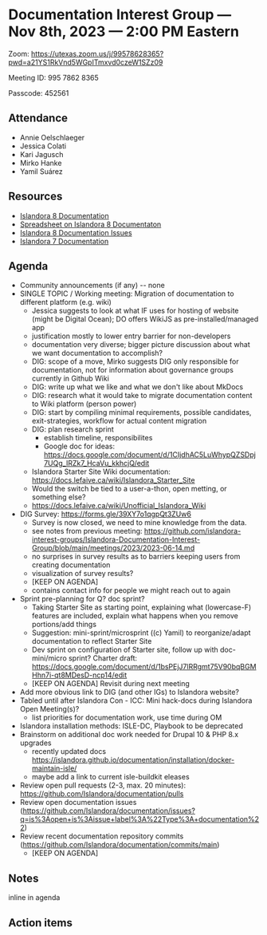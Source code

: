 # Documentation Interest Group — Nov 8th, 2023 — 2:00 PM Eastern

Zoom: https://utexas.zoom.us/j/99578628365?pwd=a21YS1RkVnd5WGpITmxvd0czeW1SZz09

Meeting ID: 995 7862 8365

Passcode: 452561

## Attendance

* Annie Oelschlaeger
* Jessica Colati
* Kari Jagusch
* Mirko Hanke
* Yamil Suárez

## Resources
* [Islandora 8 Documentation](https://islandora.github.io/documentation/)
* [Spreadsheet on Islandora 8 Documentaton](https://docs.google.com/spreadsheets/d/1E-kRw9xE60CKK0qL1-phzeVKjEZu3qBKZ9d3LH1hDEE/edit?usp=sharing)
* [Islandora 8 Documentation Issues](https://github.com/Islandora/documentation/issues?q=is%3Aopen+is%3Aissue+label%3A%22Type%3A+documentation%22)
* [Islandora 7 Documentation](https://wiki.lyrasis.org/display/ISLANDORA/Start)

## Agenda
- Community announcements (if any) -- none
- SINGLE TOPIC / Working meeting: Migration of documentation to different platform (e.g. wiki)
  - Jessica suggests to look at what IF uses for hosting of website (might be Digital Ocean); DO offers WikiJS as pre-installed/managed app
  - justification mostly to lower entry barrier for non-developers
  - documentation very diverse; bigger picture discussion about what we want documentation to accomplish?
  - DIG: scope of a move, Mirko suggests DIG only responsible for documentation, not for information about governance groups currently in Github Wiki
  - DIG: write up what we like and what we don't like about MkDocs
  - DIG: research what it would take to migrate documentation content to Wiki platform (person power)
  - DIG: start by compiling minimal requirements, possible candidates, exit-strategies, workflow for actual content migration
  - DIG: plan research sprint
    - establish timeline, responsibilites
    - Google doc for ideas: https://docs.google.com/document/d/1CIjdhAC5LuWhypQZSDpj7UQg_IRZk7_HcaVu_kkhcjQ/edit
  - Islandora Starter Site Wiki documentation: https://docs.lefaive.ca/wiki/Islandora_Starter_Site
  - Would the switch be tied to a user-a-thon, open metting, or something else?
  - https://docs.lefaive.ca/wiki/Unofficial_Islandora_Wiki  
- DIG Survey: https://forms.gle/39XY7o1qgpQt3ZUw6
  - Survey is now closed, we need to mine knowledge from the data.
  - see notes from previous meeting: https://github.com/islandora-interest-groups/Islandora-Documentation-Interest-Group/blob/main/meetings/2023/2023-06-14.md
  - no surprises in survey results as to barriers keeping users from creating documentation
  - visualization of survey results?
  - [KEEP ON AGENDA]
  - contains contact info for people we might reach out to again
- Sprint pre-planning for Q? doc sprint?
    - Taking Starter Site as starting point, explaining what (lowercase-F) features are included, explain what happens when you remove portions/add things
    - Suggestion: mini-sprint/microsprint ((c) Yamil) to reorganize/adapt documentation to reflect Starter Site
    - Dev sprint on configuration of Starter site, follow up with doc-mini/micro sprint? Charter draft: https://docs.google.com/document/d/1bsPEjJ7lRRgmt75V90bqBGMHhn7i-qt8MDesD-ncp14/edit
    - [KEEP ON AGENDA] Revisit during next meeting
- Add more obvious link to DIG (and other IGs) to Islandora website?
- Tabled until after Islandora Con - ICC: Mini hack-docs during Islandora Open Meeting(s)?
    - list priorities for documentation work, use time during OM
- Islandora installation methods: ISLE-DC, Playbook to be deprecated
- Brainstorm on additional doc work needed for Drupal 10 & PHP 8.x upgrades
  -  recently updated docs https://islandora.github.io/documentation/installation/docker-maintain-isle/
  -  maybe add a link to current isle-buildkit eleases
- Review open pull requests (2-3, max. 20 minutes): https://github.com/Islandora/documentation/pulls
- Review open documentation issues (https://github.com/Islandora/documentation/issues?q=is%3Aopen+is%3Aissue+label%3A%22Type%3A+documentation%22)
- Review recent documentation repository commits (https://github.com/Islandora/documentation/commits/main)
    - [KEEP ON AGENDA] 

## Notes
inline in agenda

## Action items
